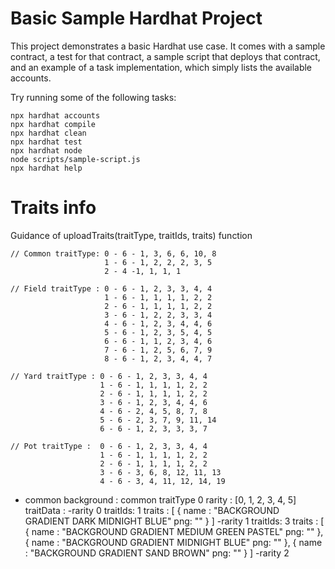 # Basic Sample Hardhat Project

This project demonstrates a basic Hardhat use case. It comes with a sample contract, a test for that contract, a sample script that deploys that contract, and an example of a task implementation, which simply lists the available accounts.

Try running some of the following tasks:

```shell
npx hardhat accounts
npx hardhat compile
npx hardhat clean
npx hardhat test
npx hardhat node
node scripts/sample-script.js
npx hardhat help
```
# Traits info

Guidance of uploadTraits(traitType, traitIds, traits) function

    // Common traitType: 0 - 6 - 1, 3, 6, 6, 10, 8 
                         1 - 6 - 1, 2, 2, 2, 3, 5
                         2 - 4 -1, 1, 1, 1

    // Field traitType : 0 - 6 - 1, 2, 3, 3, 4, 4
                         1 - 6 - 1, 1, 1, 1, 2, 2
                         2 - 6 - 1, 1, 1, 1, 2, 2
                         3 - 6 - 1, 2, 2, 3, 3, 4
                         4 - 6 - 1, 2, 3, 4, 4, 6
                         5 - 6 - 1, 2, 3, 5, 4, 5
                         6 - 6 - 1, 1, 2, 3, 4, 6
                         7 - 6 - 1, 2, 5, 6, 7, 9
                         8 - 6 - 1, 2, 3, 4, 4, 7

    // Yard traitType : 0 - 6 - 1, 2, 3, 3, 4, 4
                        1 - 6 - 1, 1, 1, 1, 2, 2
                        2 - 6 - 1, 1, 1, 1, 2, 2
                        3 - 6 - 1, 2, 3, 4, 4, 6
                        4 - 6 - 2, 4, 5, 8, 7, 8
                        5 - 6 - 2, 3, 7, 9, 11, 14
                        6 - 6 - 1, 2, 3, 3, 3, 7

    // Pot traitType :  0 - 6 - 1, 2, 3, 3, 4, 4
                        1 - 6 - 1, 1, 1, 1, 2, 2
                        2 - 6 - 1, 1, 1, 1, 2, 2
                        3 - 6 - 3, 6, 8, 12, 11, 13
                        4 - 6 - 3, 4, 11, 12, 14, 19

 -  common background : common traitType 0
    rarity : [0, 1, 2, 3, 4, 5]
    traitData : 
        -rarity 0
            traitIds: 1
            traits : [
                {
                    name : "BACKGROUND GRADIENT DARK MIDNIGHT BLUE"
                    png: ""
                }
            ] 
        -rarity 1
            traitIds: 3
            traits : [
                {
                    name : "BACKGROUND GRADIENT MEDIUM GREEN PASTEL"
                    png: ""
                },
                {
                    name : "BACKGROUND GRADIENT MIDNIGHT BLUE"
                    png: ""
                },
                {
                    name : "BACKGROUND GRADIENT SAND BROWN"
                    png: ""
                }
            ]
        -rarity 2
        

